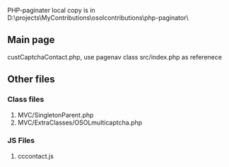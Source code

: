 PHP-paginater local copy is in D:\projects\MyContributions\osolcontributions\php-paginator\


## Main page

custCaptchaContact.php, use pagenav class src/index.php as referenece 

## Other files

### Class files

1. MVC/SingletonParent.php
2. MVC/ExtraClasses/OSOLmulticaptcha.php

### JS Files

1. cccontact.js


